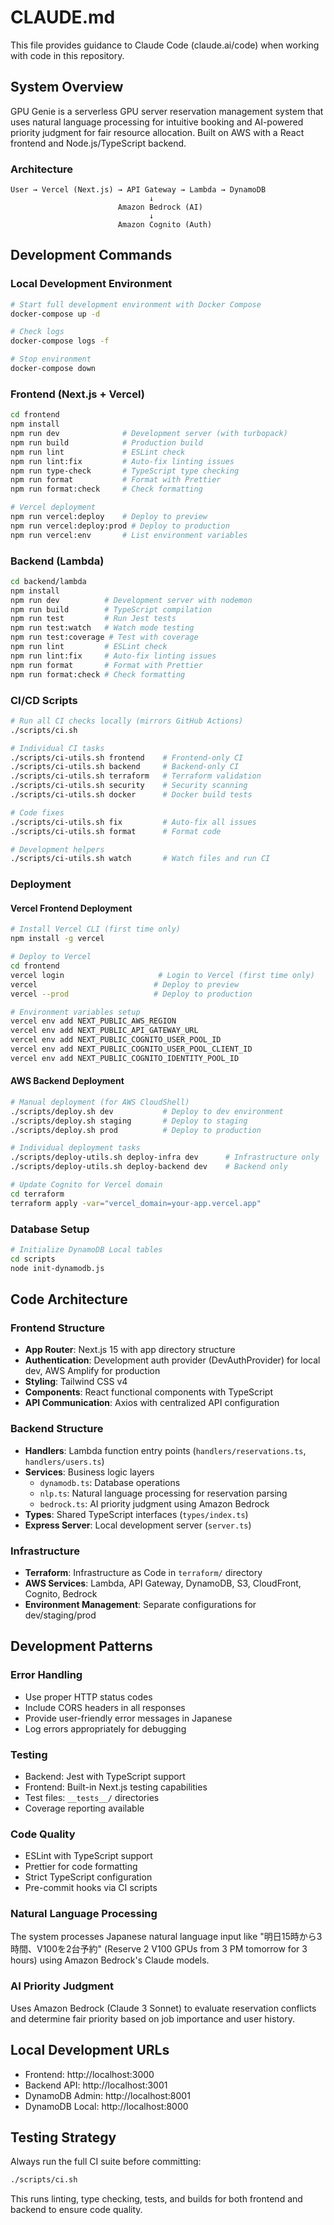 # CLAUDE.md

This file provides guidance to Claude Code (claude.ai/code) when working with code in this repository.

## System Overview

GPU Genie is a serverless GPU server reservation management system that uses natural language processing for intuitive booking and AI-powered priority judgment for fair resource allocation. Built on AWS with a React frontend and Node.js/TypeScript backend.

### Architecture
```
User → Vercel (Next.js) → API Gateway → Lambda → DynamoDB
                               ↓
                        Amazon Bedrock (AI)
                               ↓
                        Amazon Cognito (Auth)
```

## Development Commands

### Local Development Environment
```bash
# Start full development environment with Docker Compose
docker-compose up -d

# Check logs
docker-compose logs -f

# Stop environment
docker-compose down
```

### Frontend (Next.js + Vercel)
```bash
cd frontend
npm install
npm run dev              # Development server (with turbopack)
npm run build            # Production build
npm run lint             # ESLint check
npm run lint:fix         # Auto-fix linting issues
npm run type-check       # TypeScript type checking
npm run format           # Format with Prettier
npm run format:check     # Check formatting

# Vercel deployment
npm run vercel:deploy    # Deploy to preview
npm run vercel:deploy:prod # Deploy to production
npm run vercel:env       # List environment variables
```

### Backend (Lambda)
```bash
cd backend/lambda
npm install
npm run dev          # Development server with nodemon
npm run build        # TypeScript compilation
npm run test         # Run Jest tests
npm run test:watch   # Watch mode testing
npm run test:coverage # Test with coverage
npm run lint         # ESLint check
npm run lint:fix     # Auto-fix linting issues
npm run format       # Format with Prettier
npm run format:check # Check formatting
```

### CI/CD Scripts
```bash
# Run all CI checks locally (mirrors GitHub Actions)
./scripts/ci.sh

# Individual CI tasks
./scripts/ci-utils.sh frontend    # Frontend-only CI
./scripts/ci-utils.sh backend     # Backend-only CI
./scripts/ci-utils.sh terraform   # Terraform validation
./scripts/ci-utils.sh security    # Security scanning
./scripts/ci-utils.sh docker      # Docker build tests

# Code fixes
./scripts/ci-utils.sh fix         # Auto-fix all issues
./scripts/ci-utils.sh format      # Format code

# Development helpers
./scripts/ci-utils.sh watch       # Watch files and run CI
```

### Deployment

#### Vercel Frontend Deployment
```bash
# Install Vercel CLI (first time only)
npm install -g vercel

# Deploy to Vercel
cd frontend
vercel login                     # Login to Vercel (first time only)
vercel                          # Deploy to preview
vercel --prod                   # Deploy to production

# Environment variables setup
vercel env add NEXT_PUBLIC_AWS_REGION
vercel env add NEXT_PUBLIC_API_GATEWAY_URL
vercel env add NEXT_PUBLIC_COGNITO_USER_POOL_ID
vercel env add NEXT_PUBLIC_COGNITO_USER_POOL_CLIENT_ID
vercel env add NEXT_PUBLIC_COGNITO_IDENTITY_POOL_ID
```

#### AWS Backend Deployment
```bash
# Manual deployment (for AWS CloudShell)
./scripts/deploy.sh dev           # Deploy to dev environment
./scripts/deploy.sh staging       # Deploy to staging
./scripts/deploy.sh prod          # Deploy to production

# Individual deployment tasks
./scripts/deploy-utils.sh deploy-infra dev      # Infrastructure only
./scripts/deploy-utils.sh deploy-backend dev    # Backend only

# Update Cognito for Vercel domain
cd terraform
terraform apply -var="vercel_domain=your-app.vercel.app"
```

### Database Setup
```bash
# Initialize DynamoDB Local tables
cd scripts
node init-dynamodb.js
```

## Code Architecture

### Frontend Structure
- **App Router**: Next.js 15 with app directory structure
- **Authentication**: Development auth provider (DevAuthProvider) for local dev, AWS Amplify for production
- **Styling**: Tailwind CSS v4
- **Components**: React functional components with TypeScript
- **API Communication**: Axios with centralized API configuration

### Backend Structure
- **Handlers**: Lambda function entry points (`handlers/reservations.ts`, `handlers/users.ts`)
- **Services**: Business logic layers
  - `dynamodb.ts`: Database operations
  - `nlp.ts`: Natural language processing for reservation parsing
  - `bedrock.ts`: AI priority judgment using Amazon Bedrock
- **Types**: Shared TypeScript interfaces (`types/index.ts`)
- **Express Server**: Local development server (`server.ts`)

### Infrastructure
- **Terraform**: Infrastructure as Code in `terraform/` directory
- **AWS Services**: Lambda, API Gateway, DynamoDB, S3, CloudFront, Cognito, Bedrock
- **Environment Management**: Separate configurations for dev/staging/prod

## Development Patterns

### Error Handling
- Use proper HTTP status codes
- Include CORS headers in all responses
- Provide user-friendly error messages in Japanese
- Log errors appropriately for debugging

### Testing
- Backend: Jest with TypeScript support
- Frontend: Built-in Next.js testing capabilities
- Test files: `__tests__/` directories
- Coverage reporting available

### Code Quality
- ESLint with TypeScript support
- Prettier for code formatting
- Strict TypeScript configuration
- Pre-commit hooks via CI scripts

### Natural Language Processing
The system processes Japanese natural language input like "明日15時から3時間、V100を2台予約" (Reserve 2 V100 GPUs from 3 PM tomorrow for 3 hours) using Amazon Bedrock's Claude models.

### AI Priority Judgment
Uses Amazon Bedrock (Claude 3 Sonnet) to evaluate reservation conflicts and determine fair priority based on job importance and user history.

## Local Development URLs
- Frontend: http://localhost:3000
- Backend API: http://localhost:3001
- DynamoDB Admin: http://localhost:8001
- DynamoDB Local: http://localhost:8000

## Testing Strategy
Always run the full CI suite before committing:
```bash
./scripts/ci.sh
```

This runs linting, type checking, tests, and builds for both frontend and backend to ensure code quality.